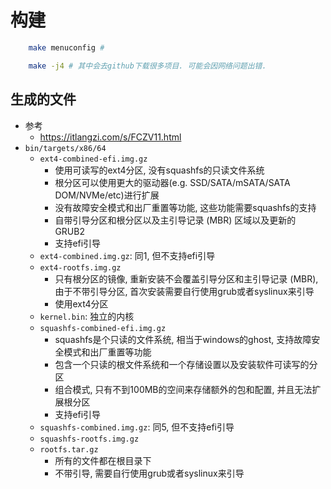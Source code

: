# 构建
```sh
    make menuconfig # 

    make -j4 # 其中会去github下载很多项目. 可能会因网络问题出错. 
```

## 生成的文件
* 参考
    * https://itlangzi.com/s/FCZV11.html
* `bin/targets/x86/64`
    * `ext4-combined-efi.img.gz`
        * 使用可读写的ext4分区, 没有squashfs的只读文件系统
        * 根分区可以使用更大的驱动器(e.g. SSD/SATA/mSATA/SATA DOM/NVMe/etc)进行扩展
        * 没有故障安全模式和出厂重置等功能, 这些功能需要squashfs的支持
        * 自带引导分区和根分区以及主引导记录 (MBR) 区域以及更新的 GRUB2
        * 支持efi引导
    * `ext4-combined.img.gz`: 同1, 但不支持efi引导
    * `ext4-rootfs.img.gz`
        * 只有根分区的镜像, 重新安装不会覆盖引导分区和主引导记录 (MBR), 由于不带引导分区, 首次安装需要自行使用grub或者syslinux来引导
        * 使用ext4分区
    * `kernel.bin`: 独立的内核
    * `squashfs-combined-efi.img.gz`
        * squashfs是个只读的文件系统, 相当于windows的ghost, 支持故障安全模式和出厂重置等功能
        * 包含一个只读的根文件系统和一个存储设置以及安装软件可读写的分区
        * 组合模式, 只有不到100MB的空间来存储额外的包和配置, 并且无法扩展根分区
        * 支持efi引导
    * `squashfs-combined.img.gz`: 同5, 但不支持efi引导
    * `squashfs-rootfs.img.gz`
    * `rootfs.tar.gz`
        * 所有的文件都在根目录下
        * 不带引导, 需要自行使用grub或者syslinux来引导